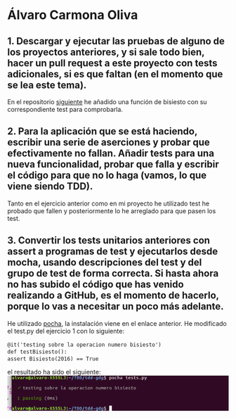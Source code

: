 # Álvaro Carmona Oliva


## 1. Descargar y ejecutar las pruebas de alguno de los proyectos anteriores, y si sale todo bien, hacer un pull request a este proyecto con tests adicionales, si es que faltan (en el momento que se lea este tema).
En el repositorio [siguiente](https://github.com/alvarocarmona6/tdd-gdg) he añadido una función de bisiesto con su correspondiente test para comprobarla.

## 2. Para la aplicación que se está haciendo, escribir una serie de aserciones y probar que efectivamente no fallan. Añadir tests para una nueva funcionalidad, probar que falla y escribir el código para que no lo haga (vamos, lo que viene siendo TDD).
Tanto en el ejercicio anterior como en mi proyecto he utilizado test he probado que fallen y posteriormente lo he arreglado para que pasen los test.

## 3. Convertir los tests unitarios anteriores con assert a programas de test y ejecutarlos desde mocha, usando descripciones del test y del grupo de test de forma correcta. Si hasta ahora no has subido el código que has venido realizando a GitHub, es el momento de hacerlo, porque lo vas a necesitar un poco más adelante.
He utilizado [pocha](https://github.com/rlgomes/pocha), la instalación viene en el enlace anterior. He modificado el test.py del ejercicio 1 con lo siguiente:

	@it('testing sobre la operacion numero bisiesto') 
 	def testBisiesto():
	assert Bisiesto(2016) == True

el resultado ha sido el siguiente:
![captura](https://github.com/alvarocarmona6/Ejercicios-IV/blob/master/capturas/ejercicio3.png)


